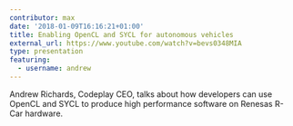 ```yaml
---
contributor: max
date: '2018-01-09T16:16:21+01:00'
title: Enabling OpenCL and SYCL for autonomous vehicles
external_url: https://www.youtube.com/watch?v=bevs0348MIA
type: presentation
featuring:
  - username: andrew
---
```


Andrew Richards, Codeplay CEO, talks about how developers can use OpenCL and SYCL to produce high performance software
on Renesas R-Car hardware.

